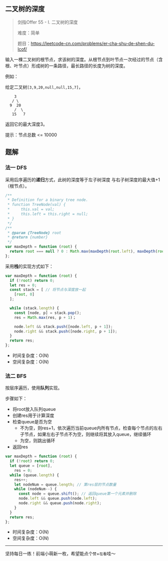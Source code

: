 ##  二叉树的深度

> 剑指Offer 55 - I. 二叉树的深度
>
> 难度：简单
>
> 题目：https://leetcode-cn.com/problems/er-cha-shu-de-shen-du-lcof/

输入一棵二叉树的根节点，求该树的深度。从根节点到叶节点一次经过的节点（含根、叶节点）形成树的一条路径，最长路径的长度为树的深度。

例如：

给定二叉树`[3,9,20,null,null,15,7]`，

```
    3
   / \
  9  20
    /  \
   15   7
```

返回它的最大深度3。

提示：节点总数 <= 10000

## 题解

### 法一 DFS

采用后序遍历的**递归**方式，此树的深度等于左子树深度 与右子树深度的最大值+1（根节点）。

```javascript
/**
 * Definition for a binary tree node.
 * function TreeNode(val) {
 *     this.val = val;
 *     this.left = this.right = null;
 * }
 */
/**
 * @param {TreeNode} root
 * @return {number}
 */
var maxDepth = function (root) {
  return root === null ? 0 : Math.max(maxDepth(root.left), maxDepth(root.right)) + 1;
};
```

采用**栈**的实现方式如下：

```javascript
var maxDepth = function (root) {
  if (!root) return 0;
  let res = 0;
  const stack = [ // 将节点与深度放一起
    [root, 0]
  ];

  while (stack.length) {
    const [node, p] = stack.pop();
    res = Math.max(res, p + 1)；

    node.left && stack.push([node.left, p + 1]);
    node.right && stack.push([node.right, p + 1]);
  }
  return res;
};
```

- 时间复杂度：O($N$)
- 空间复杂度：O($N$)

### 法二 BFS

按层序遍历，使用**队列**实现。

步骤如下：

- 将root放入队列queue
- 创建res用于计算深度
- 检查queue是否为空
  - 不为空，则res+1，依次遍历当前queue内所有节点，检查每个节点的左右子节点，如果左右子节点不为空，则继续将其放入queue，继续循环
  - 为空，则跳出循环
- 返回res

```javascript
var maxDepth = function (root) {
  if (!root) return 0;
  let queue = [root],
    res = 0;
  while (queue.length) {
    res++;
    let nodeNum = queue.length; // 第res层的节点数量
    while (nodeNum--) {
      const node = queue.shift(); // 返回queue第一个元素并删除
      node.left && queue.push(node.left);
      node.right && queue.push(node.right);
    }
  }
  return res;
};
```

- 时间复杂度：O($N$)
- 空间复杂度：O($N$)

****

坚持每日一练！前端小萌新一枚，希望能点个`赞`+`在看`哇～

